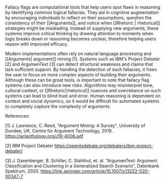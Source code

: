 
Fallacy flags are computational tools that help users spot flaws in reasoning by identifying common logical fallacies. They aid in cognitive augmentation by encouraging individuals to reflect on their assumptions, question the consistency of their [[Arguments]], and notice when [[Rhetoric | rhetorical]] strategies might be misleading. Instead of supplying new arguments, these systems improve critical thinking by drawing attention to moments when logic breaks down or reasoning becomes unclear, therefore helping users reason with improved efficacy. 

Modern implementations often rely on natural language processing and [[Arguments| argument]] mining [1]. Systems such as IBM's Project Debater [2] and ArgumenText [3] can detect structural weakness and claims that lack sufficient support. By handling the detection of such fallacies, it frees the user to focus on more complex aspects of building their arguments. Although these can be great tools, is important to note that fallacy flag systems can also introduce new risks. Algorithms may misinterpret tone, cultural context, or [[Rhetoric|rhetorical]] nuances and overreliance on such systems can lead to blind trust and error. Human reasoning is dependent on context and social dynamics, so it would be difficult for automated systems to completely capture the complexity of arguments. 


References:

[1] J. Lawrence, C. Reed, "Argument Mining: A Survey", University of Dundee, UK, Centre for Argument Technology, 2019. https://aclanthology.org/J19-4006.pdf

[2] IBM Project Debater
https://opentodebate.org/debaters/ibm-project-debater/

[3] J. Daxenberger, B. Schiller, C. Stahlhut, et. al. "ArgumenText: Argument Classification and Clustering in a Generalized Search Scenario", Datenbank Spektrum, 2020. https://link.springer.com/article/10.1007/s13222-020-00347-7


